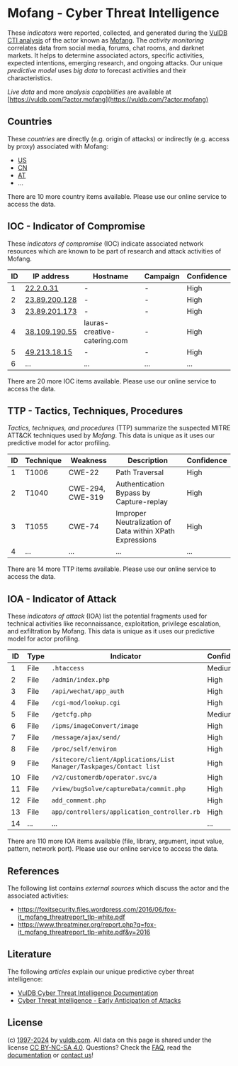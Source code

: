 # Mofang - Cyber Threat Intelligence

These _indicators_ were reported, collected, and generated during the [VulDB CTI analysis](https://vuldb.com/?kb.cti) of the actor known as [Mofang](https://vuldb.com/?actor.mofang). The _activity monitoring_ correlates data from social media, forums, chat rooms, and darknet markets. It helps to determine associated actors, specific activities, expected intentions, emerging research, and ongoing attacks. Our unique _predictive model_ uses _big data_ to forecast activities and their characteristics.

_Live data_ and more _analysis capabilities_ are available at [https://vuldb.com/?actor.mofang](https://vuldb.com/?actor.mofang)

## Countries

These _countries_ are directly (e.g. origin of attacks) or indirectly (e.g. access by proxy) associated with Mofang:

* [US](https://vuldb.com/?country.us)
* [CN](https://vuldb.com/?country.cn)
* [AT](https://vuldb.com/?country.at)
* ...

There are 10 more country items available. Please use our online service to access the data.

## IOC - Indicator of Compromise

These _indicators of compromise_ (IOC) indicate associated network resources which are known to be part of research and attack activities of Mofang.

ID | IP address | Hostname | Campaign | Confidence
-- | ---------- | -------- | -------- | ----------
1 | [22.2.0.31](https://vuldb.com/?ip.22.2.0.31) | - | - | High
2 | [23.89.200.128](https://vuldb.com/?ip.23.89.200.128) | - | - | High
3 | [23.89.201.173](https://vuldb.com/?ip.23.89.201.173) | - | - | High
4 | [38.109.190.55](https://vuldb.com/?ip.38.109.190.55) | lauras-creative-catering.com | - | High
5 | [49.213.18.15](https://vuldb.com/?ip.49.213.18.15) | - | - | High
6 | ... | ... | ... | ...

There are 20 more IOC items available. Please use our online service to access the data.

## TTP - Tactics, Techniques, Procedures

_Tactics, techniques, and procedures_ (TTP) summarize the suspected MITRE ATT&CK techniques used by _Mofang_. This data is unique as it uses our predictive model for actor profiling.

ID | Technique | Weakness | Description | Confidence
-- | --------- | -------- | ----------- | ----------
1 | T1006 | CWE-22 | Path Traversal | High
2 | T1040 | CWE-294, CWE-319 | Authentication Bypass by Capture-replay | High
3 | T1055 | CWE-74 | Improper Neutralization of Data within XPath Expressions | High
4 | ... | ... | ... | ...

There are 14 more TTP items available. Please use our online service to access the data.

## IOA - Indicator of Attack

These _indicators of attack_ (IOA) list the potential fragments used for technical activities like reconnaissance, exploitation, privilege escalation, and exfiltration by Mofang. This data is unique as it uses our predictive model for actor profiling.

ID | Type | Indicator | Confidence
-- | ---- | --------- | ----------
1 | File | `.htaccess` | Medium
2 | File | `/admin/index.php` | High
3 | File | `/api/wechat/app_auth` | High
4 | File | `/cgi-mod/lookup.cgi` | High
5 | File | `/getcfg.php` | Medium
6 | File | `/ipms/imageConvert/image` | High
7 | File | `/message/ajax/send/` | High
8 | File | `/proc/self/environ` | High
9 | File | `/sitecore/client/Applications/List Manager/Taskpages/Contact list` | High
10 | File | `/v2/customerdb/operator.svc/a` | High
11 | File | `/view/bugSolve/captureData/commit.php` | High
12 | File | `add_comment.php` | High
13 | File | `app/controllers/application_controller.rb` | High
14 | ... | ... | ...

There are 110 more IOA items available (file, library, argument, input value, pattern, network port). Please use our online service to access the data.

## References

The following list contains _external sources_ which discuss the actor and the associated activities:

* https://foxitsecurity.files.wordpress.com/2016/06/fox-it_mofang_threatreport_tlp-white.pdf
* https://www.threatminer.org/report.php?q=fox-it_mofang_threatreport_tlp-white.pdf&y=2016

## Literature

The following _articles_ explain our unique predictive cyber threat intelligence:

* [VulDB Cyber Threat Intelligence Documentation](https://vuldb.com/?kb.cti)
* [Cyber Threat Intelligence - Early Anticipation of Attacks](https://www.scip.ch/en/?labs.20201022)

## License

(c) [1997-2024](https://vuldb.com/?kb.changelog) by [vuldb.com](https://vuldb.com/?kb.about). All data on this page is shared under the license [CC BY-NC-SA 4.0](https://creativecommons.org/licenses/by-nc-sa/4.0/). Questions? Check the [FAQ](https://vuldb.com/?kb.faq), read the [documentation](https://vuldb.com/?kb) or [contact us](https://vuldb.com/?contact)!
